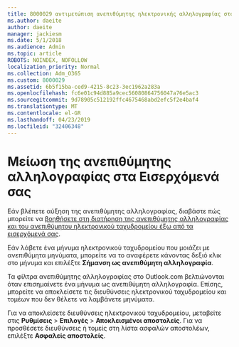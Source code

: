 ```yaml
---
title: 8000029 αντιμετώπιση ανεπιθύμητης ηλεκτρονικής αλληλογραφίας στο Outlook.com
ms.author: daeite
author: daeite
manager: jackiesm
ms.date: 5/1/2018
ms.audience: Admin
ms.topic: article
ROBOTS: NOINDEX, NOFOLLOW
localization_priority: Normal
ms.collection: Adm_O365
ms.custom: 8000029
ms.assetid: 6b5f15ba-ced9-4215-8c23-3ec1962a283a
ms.openlocfilehash: fc6e01c94d885a9cec56080864756047a76e5ac3
ms.sourcegitcommit: 9d78905c512192ffc4675468abd2efc5f2e4baf4
ms.translationtype: MT
ms.contentlocale: el-GR
ms.lasthandoff: 04/23/2019
ms.locfileid: "32406348"
---
```

# <a name="reduce-junk-email-in-your-inbox"></a>Μείωση της ανεπιθύμητης αλληλογραφίας στα Εισερχόμενά σας

Εάν βλέπετε αύξηση της ανεπιθύμητης αλληλογραφίας, διαβάστε πώς μπορείτε να [βοηθήσετε στη διατήρηση της ανεπιθύμητης αλληλογραφίας και του ανεπιθύμητου ηλεκτρονικού ταχυδρομείου έξω από τα εισερχόμενά σας](https://go.microsoft.com/fwlink/p/?linkid=873140).
  
Εάν λάβετε ένα μήνυμα ηλεκτρονικού ταχυδρομείου που μοιάζει με ανεπιθύμητα μηνύματα, μπορείτε να το αναφέρετε κάνοντας δεξιό κλικ στο μήνυμα και επιλέξτε **Σήμανση ως ανεπιθύμητη αλληλογραφία**. 
  
Τα φίλτρα ανεπιθύμητης αλληλογραφίας στο Outlook.com βελτιώνονται όταν επισημαίνετε ένα μήνυμα ως ανεπιθύμητη αλληλογραφία. Επίσης, μπορείτε να αποκλείσετε τις διευθύνσεις ηλεκτρονικού ταχυδρομείου και τομέων που δεν θέλετε να λαμβάνετε μηνύματα.
  
Για να αποκλείσετε διευθύνσεις ηλεκτρονικού ταχυδρομείου, μεταβείτε στις **Ρυθμίσεις** \> **Επιλογές** \> **Αποκλεισμένοι αποστολείς**. Για να προσθέσετε διευθύνσεις ή τομείς στη λίστα ασφαλών αποστολέων, επιλέξτε **Ασφαλείς αποστολείς**. 
  

